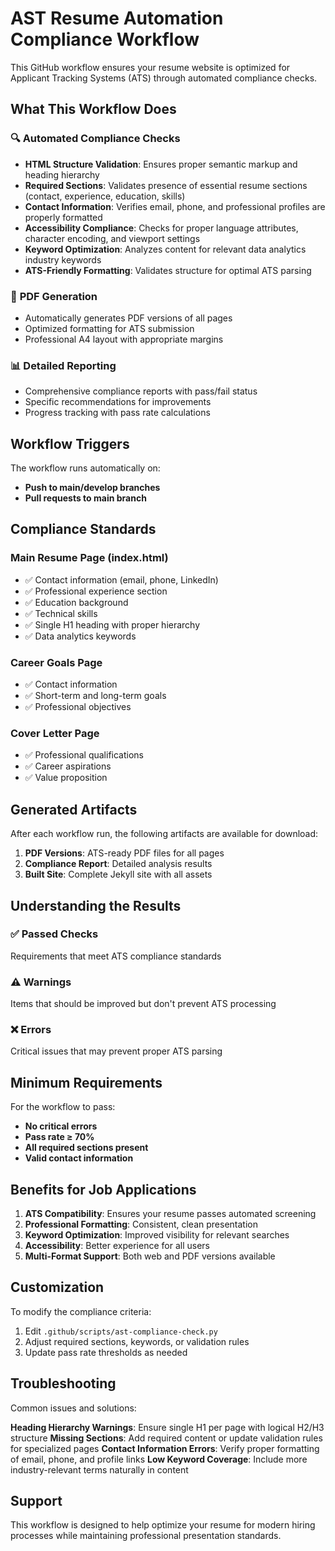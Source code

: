 # AST Resume Automation Compliance Workflow

This GitHub workflow ensures your resume website is optimized for Applicant Tracking Systems (ATS) through automated compliance checks.

## What This Workflow Does

### 🔍 **Automated Compliance Checks**
- **HTML Structure Validation**: Ensures proper semantic markup and heading hierarchy
- **Required Sections**: Validates presence of essential resume sections (contact, experience, education, skills)
- **Contact Information**: Verifies email, phone, and professional profiles are properly formatted
- **Accessibility Compliance**: Checks for proper language attributes, character encoding, and viewport settings
- **Keyword Optimization**: Analyzes content for relevant data analytics industry keywords
- **ATS-Friendly Formatting**: Validates structure for optimal ATS parsing

### 📄 **PDF Generation**
- Automatically generates PDF versions of all pages
- Optimized formatting for ATS submission
- Professional A4 layout with appropriate margins

### 📊 **Detailed Reporting**
- Comprehensive compliance reports with pass/fail status
- Specific recommendations for improvements
- Progress tracking with pass rate calculations

## Workflow Triggers

The workflow runs automatically on:
- **Push to main/develop branches**
- **Pull requests to main branch**

## Compliance Standards

### Main Resume Page (index.html)
- ✅ Contact information (email, phone, LinkedIn)
- ✅ Professional experience section
- ✅ Education background
- ✅ Technical skills
- ✅ Single H1 heading with proper hierarchy
- ✅ Data analytics keywords

### Career Goals Page
- ✅ Contact information
- ✅ Short-term and long-term goals
- ✅ Professional objectives

### Cover Letter Page
- ✅ Professional qualifications
- ✅ Career aspirations
- ✅ Value proposition

## Generated Artifacts

After each workflow run, the following artifacts are available for download:

1. **PDF Versions**: ATS-ready PDF files for all pages
2. **Compliance Report**: Detailed analysis results
3. **Built Site**: Complete Jekyll site with all assets

## Understanding the Results

### ✅ **Passed Checks**
Requirements that meet ATS compliance standards

### ⚠️ **Warnings**
Items that should be improved but don't prevent ATS processing

### ❌ **Errors**
Critical issues that may prevent proper ATS parsing

## Minimum Requirements

For the workflow to pass:
- **No critical errors**
- **Pass rate ≥ 70%**
- **All required sections present**
- **Valid contact information**

## Benefits for Job Applications

1. **ATS Compatibility**: Ensures your resume passes automated screening
2. **Professional Formatting**: Consistent, clean presentation
3. **Keyword Optimization**: Improved visibility for relevant searches
4. **Accessibility**: Better experience for all users
5. **Multi-Format Support**: Both web and PDF versions available

## Customization

To modify the compliance criteria:
1. Edit `.github/scripts/ast-compliance-check.py`
2. Adjust required sections, keywords, or validation rules
3. Update pass rate thresholds as needed

## Troubleshooting

Common issues and solutions:

**Heading Hierarchy Warnings**: Ensure single H1 per page with logical H2/H3 structure
**Missing Sections**: Add required content or update validation rules for specialized pages
**Contact Information Errors**: Verify proper formatting of email, phone, and profile links
**Low Keyword Coverage**: Include more industry-relevant terms naturally in content

## Support

This workflow is designed to help optimize your resume for modern hiring processes while maintaining professional presentation standards.